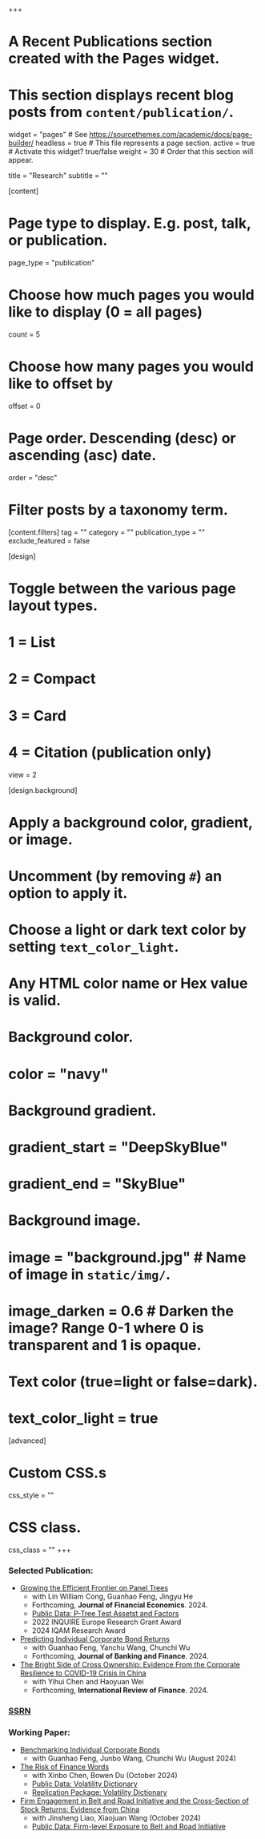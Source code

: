 +++
# A Recent Publications section created with the Pages widget.
# This section displays recent blog posts from `content/publication/`.

widget = "pages"  # See https://sourcethemes.com/academic/docs/page-builder/
headless = true  # This file represents a page section.
active = true  # Activate this widget? true/false
weight = 30  # Order that this section will appear.

title = "Research"
subtitle = ""

[content]
  # Page type to display. E.g. post, talk, or publication.
  page_type = "publication"

  # Choose how much pages you would like to display (0 = all pages)
  count = 5

  # Choose how many pages you would like to offset by
  offset = 0

  # Page order. Descending (desc) or ascending (asc) date.
  order = "desc"

  # Filter posts by a taxonomy term.
  [content.filters]
    tag = ""
    category = ""
    publication_type = ""
    exclude_featured = false

[design]
  # Toggle between the various page layout types.
  #   1 = List
  #   2 = Compact
  #   3 = Card
  #   4 = Citation (publication only)
  view = 2

[design.background]
  # Apply a background color, gradient, or image.
  #   Uncomment (by removing `#`) an option to apply it.
  #   Choose a light or dark text color by setting `text_color_light`.
  #   Any HTML color name or Hex value is valid.

  # Background color.
  # color = "navy"

  # Background gradient.
  # gradient_start = "DeepSkyBlue"
  # gradient_end = "SkyBlue"

  # Background image.
  # image = "background.jpg"  # Name of image in `static/img/`.
  # image_darken = 0.6  # Darken the image? Range 0-1 where 0 is transparent and 1 is opaque.

  # Text color (true=light or false=dark).
  # text_color_light = true  

[advanced]
 # Custom CSS.s
 css_style = ""

 # CSS class.
 css_class = ""
+++

<!-- {{% alert note %}}
Quickly discover relevant content by [filtering publications]({{< ref "/publication/_index.md" >}}).
{{% /alert %}} -->

<!-- 
![The 4th Sister Mt.](img/Sister-4th.jpg)
 -->

<!-- ### Publication: -->

### Selected Publication:
  - [Growing the Efficient Frontier on Panel Trees](https://papers.ssrn.com/sol3/papers.cfm?abstract_id=3949463)
    - with Lin William Cong, Guanhao Feng, Jingyu He 
    - Forthcoming, **Journal of Financial Economics**. 2024.
    - [Public Data: P-Tree Test Assetst and Factors](https://quantactix.github.io/P-Tree-Public-Data/)
    - 2022 INQUIRE Europe Research Grant Award
    - 2024 IQAM Research Award
  - [Predicting Individual Corporate Bond Returns](https://papers.ssrn.com/sol3/papers.cfm?abstract_id=3870306)
    - with Guanhao Feng, Yanchu Wang, Chunchi Wu
    - Forthcoming, **Journal of Banking and Finance**. 2024.
  - [The Bright Side of Cross Ownership: Evidence From the Corporate Resilience to COVID-19 Crisis in China](https://onlinelibrary.wiley.com/doi/abs/10.1111/irfi.12468)
    - with Yihui Chen and Haoyuan Wei
    - Forthcoming, **International Review of Finance**. 2024.

### [SSRN](https://papers.ssrn.com/sol3/cf_dev/AbsByAuth.cfm?per_id=3071233)

### Working Paper:
  - [Benchmarking Individual Corporate Bonds](https://papers.ssrn.com/sol3/papers.cfm?abstract_id=3940817)
    - with Guanhao Feng, Junbo Wang, Chunchi Wu (August 2024)
  - [The Risk of Finance Words](https://papers.ssrn.com/sol3/papers.cfm?abstract_id=4947710)
    - with Xinbo Chen,  Bowen Du (October 2024)
    - [Public Data: Volatility Dictionary](https://mlfina.github.io/Volatility_Dictionary/)
    - [Replication Package: Volatility Dictionary](https://github.com/mlfina/The_Risk_of_Finance_Words)
  - [Firm Engagement in Belt and Road Initiative and the Cross-Section of Stock Returns: Evidence from China](https://papers.ssrn.com/sol3/papers.cfm?abstract_id=4991688)
    - with Jinsheng Liao, Xiaojuan Wang (October 2024)
    - [Public Data: Firm-level Exposure to Belt and Road Initiative](https://mlfina.github.io/Belt_and_Road/)
